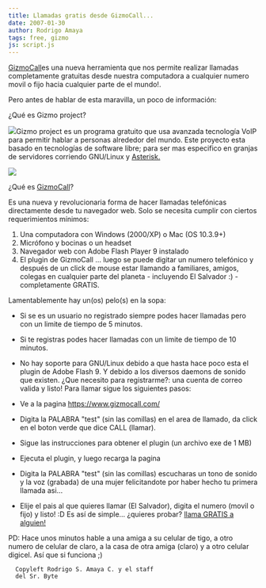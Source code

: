 ```yaml
---
title: Llamadas gratis desde GizmoCall...
date: 2007-01-30
author: Rodrigo Amaya
tags: free, gizmo
js: script.js
---
```


[GizmoCall](https://www.gizmocall.com/)es una nueva herramienta que nos
      permite realizar llamadas completamente gratuitas desde nuestra computadora a cualquier numero
      movil o fijo
      hacia cualquier parte de el mundo!.

Pero antes de hablar
      de esta maravilla, un poco de información:

¿Qué es Gizmo project?

[![](http://bp3.blogger.com/_ayvorITawE4/RcAaLjD_iAI/AAAAAAAAACo/1ywDggfYLAQ/s400/gizmo_logo.gif)](http://bp3.blogger.com/_ayvorITawE4/RcAaLjD_iAI/AAAAAAAAACo/1ywDggfYLAQ/s1600-h/gizmo_logo.gif)Gizmo project es un
      programa gratuito que usa avanzada tecnología VoIP para permitir hablar a personas alrededor del mundo.
Este proyecto esta basado en tecnologías de software libre; para ser mas especifico en
      granjas de servidores corriendo GNU/Linux y [Asterisk.](http://es.wikipedia.org/wiki/Asterisk)

[![](http://bp3.blogger.com/_ayvorITawE4/RcAaZjD_iBI/AAAAAAAAACw/kwQ7B4pKJpc/s400/250px-Asterisk_logo.png)](http://bp3.blogger.com/_ayvorITawE4/RcAaZjD_iBI/AAAAAAAAACw/kwQ7B4pKJpc/s1600-h/250px-Asterisk_logo.png)

¿Qué es [GizmoCall](https://www.gizmocall.com/)?

Es una nueva y revolucionaria forma de hacer llamadas telefónicas
      directamente desde tu navegador web. Solo se necesita cumplir con ciertos requerimientos
      mínimos:

1. Una computadora con Windows (2000/XP) o Mac (OS 10.3.9+)
2. Micrófono y bocinas o un headset
3. Navegador web con Adobe Flash Player 9 instalado
4. El plugin de GizmoCall
... luego se
      puede digitar un numero telefónico y después de un click de mouse estar llamando a familiares,
      amigos, colegas en cualquier parte del planeta - incluyendo El Salvador :) - completamente GRATIS.

Lamentablemente hay un(os) pelo(s) en la sopa:

- Si se es un usuario no registrado siempre podes hacer llamadas pero con un limite de tiempo de 5 minutos.
- Si te registras podes hacer llamadas con un limite de tiempo de 10 minutos.
- No hay soporte para GNU/Linux debido a que hasta hace poco esta el plugin de Adobe Flash 9. Y debido a los diversos daemons de sonido que existen.
¿Que necesito para registrarme?: una cuenta de correo valida y
      listo!
Para llamar sigue los siguientes pasos:

- Ve a la pagina https://www.gizmocall.com/
- Digita la PALABRA "test" (sin las comillas) en el area de llamado, da click en el boton verde que dice CALL (llamar).
- Sigue las instrucciones para obtener el plugin (un archivo exe de 1 MB)
- Ejecuta el plugin, y luego recarga la pagina
- Digita la PALABRA "test" (sin las comillas) escucharas un tono de sonido y la voz (grabada) de una mujer felicitandote por haber hecho tu primera llamada asi...
- Elije el pais al que quieres llamar (El Salvador), digita el numero (movil o fijo) y listo! :D
Es así de
      simple... ¿quieres probar? [llama GRATIS a alguien!](https://www.gizmocall.com/)

PD: Hace
      unos minutos hable a una amiga a su celular de tigo, a otro numero de celular de
      claro, a la casa de otra amiga (claro) y a otro celular digicel. Así que si funciona ;)

      Copyleft Rodrigo S. Amaya C. y el staff
      del Sr. Byte